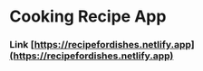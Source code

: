 # Cooking Recipe App 

### Link [https://recipefordishes.netlify.app](https://recipefordishes.netlify.app)